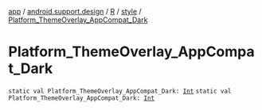 [app](../../../index.md) / [android.support.design](../../index.md) / [R](../index.md) / [style](index.md) / [Platform_ThemeOverlay_AppCompat_Dark](.)

# Platform_ThemeOverlay_AppCompat_Dark

`static val Platform_ThemeOverlay_AppCompat_Dark: `[`Int`](https://kotlinlang.org/api/latest/jvm/stdlib/kotlin/-int/index.html)
`static val Platform_ThemeOverlay_AppCompat_Dark: `[`Int`](https://kotlinlang.org/api/latest/jvm/stdlib/kotlin/-int/index.html)